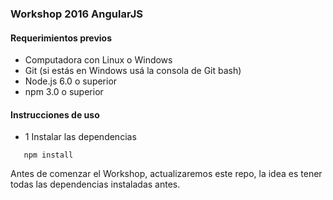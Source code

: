 ### Workshop 2016 AngularJS


#### Requerimientos previos


- Computadora con Linux o Windows
- Git (si estás en Windows usá la consola de Git bash) 
- Node.js 6.0 o superior
- npm 3.0 o superior


#### Instrucciones de uso


- 1 Instalar las dependencias


```
   npm install
```

Antes de comenzar el Workshop, actualizaremos este repo, la idea es tener todas las dependencias instaladas antes.